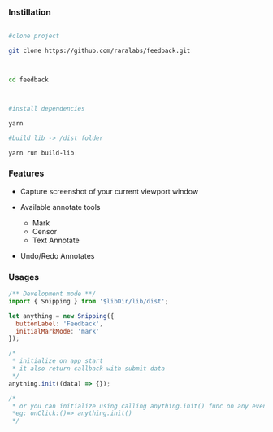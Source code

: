 ### Instillation

```sh

#clone project

git clone https://github.com/raralabs/feedback.git



cd feedback



#install dependencies

yarn

#build lib -> /dist folder

yarn run build-lib

```

### Features

- Capture screenshot of your current viewport window

- Available annotate tools

  - Mark
  - Censor
  - Text Annotate

- Undo/Redo Annotates

### Usages

```js
/** Development mode **/
import { Snipping } from '$libDir/lib/dist';

let anything = new Snipping({
  buttonLabel: 'Feedback',
  initialMarkMode: 'mark'
});

/*
 * initialize on app start
 * it also return callback with submit data
 */
anything.init((data) => {});

/*
 * or you can initialize using calling anything.init() func on any events.
 *eg: onClick:()=> anything.init()
 */
```
